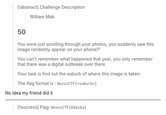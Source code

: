 > [!abstract] Challenge Description
> > William Mak
> ## 50
> You were just scrolling through your photos, you suddenly saw this image randomly appear on your phone!?
> 
> You can't remember what happened that year, you only remember that there was a digital outbreak over there.
> 
> Your task is find out the suburb of where this image is taken.
> 
> The flag format is : `NexusCTF{<suburb>}`

No idea my friend did it

---

> [!success] Flag: `NexusCTF{Odaiba}`